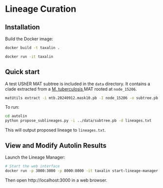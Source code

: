 # Lineage Curation

## Installation

Build the Docker image:
```bash
docker build -t taxalin .
```
```bash
docker run -it taxalin
```
## Quick start

A test UShER MAT subtree is included in the `data` directory. It contains a clade extracted from a [M. tuberculosis ](https://hgdownload.gi.ucsc.edu/hubs/GCF/000/195/955/GCF_000195955.2/UShER_Mtb_SRA/) MAT rooted at `node_15206`.
```bash
matUtils extract -i mtb.20240912.mask10.pb -I node_15206 -o subtree.pb
```

To run:

```bash
cd autolin
python propose_sublineages.py -i ../data/subtree.pb -d lineages.txt
```
This will output proposed lineage to `lineages.txt`.

## View and Modify Autolin Results

Launch the Lineage Manager:

```bash
# Start the web interface
docker run -p 3000:3000 -p 8000:8000 -it taxalin start-lineage-manager
```

Then open http://localhost:3000 in a web browser.
